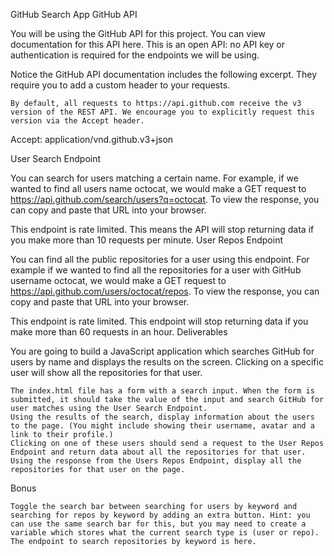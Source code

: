 GitHub Search App
GitHub API

You will be using the GitHub API for this project. You can view documentation for this API here. This is an open API: no API key or authentication is required for the endpoints we will be using.

Notice the GitHub API documentation includes the following excerpt. They require you to add a custom header to your requests.

    By default, all requests to https://api.github.com receive the v3 version of the REST API. We encourage you to explicitly request this version via the Accept header. 

Accept: application/vnd.github.v3+json

User Search Endpoint

You can search for users matching a certain name. For example, if we wanted to find all users name octocat, we would make a GET request to https://api.github.com/search/users?q=octocat. To view the response, you can copy and paste that URL into your browser.

This endpoint is rate limited. This means the API will stop returning data if you make more than 10 requests per minute.
User Repos Endpoint

You can find all the public repositories for a user using this endpoint. For example if we wanted to find all the repositories for a user with GitHub username octocat, we would make a GET request to https://api.github.com/users/octocat/repos. To view the response, you can copy and paste that URL into your browser.

This endpoint is rate limited. This endpoint will stop returning data if you make more than 60 requests in an hour.
Deliverables

You are going to build a JavaScript application which searches GitHub for users by name and displays the results on the screen. Clicking on a specific user will show all the repositories for that user.

    The index.html file has a form with a search input. When the form is submitted, it should take the value of the input and search GitHub for user matches using the User Search Endpoint.
    Using the results of the search, display information about the users to the page. (You might include showing their username, avatar and a link to their profile.)
    Clicking on one of these users should send a request to the User Repos Endpoint and return data about all the repositories for that user.
    Using the response from the Users Repos Endpoint, display all the repositories for that user on the page.

Bonus

    Toggle the search bar between searching for users by keyword and searching for repos by keyword by adding an extra button. Hint: you can use the same search bar for this, but you may need to create a variable which stores what the current search type is (user or repo). The endpoint to search repositories by keyword is here.
